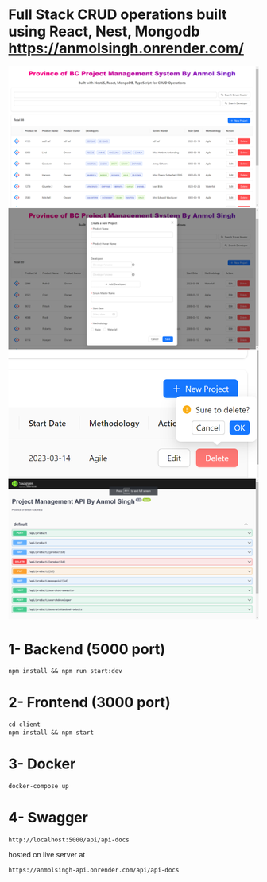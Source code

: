 # Full Stack CRUD operations built using React, Nest, Mongodb https://anmolsingh.onrender.com/

<img src="client\public\demo-1.png" alt="Alt text" title="Optional title">

<img src="client\public\demo-2.png" alt="Alt text" title="Optional title">

<img src="client\public\demo-3.png" alt="Alt text" title="Optional title">

<img src="client\public\demo-4.png" alt="Alt text" title="Optional title">


# 1- Backend (5000 port)

```
npm install && npm run start:dev
```

# 2- Frontend (3000 port)

```
cd client
npm install && npm start
```

# 3- Docker

```
docker-compose up
```

# 4- Swagger

```
http://localhost:5000/api/api-docs
```

hosted on live server at

```
https://anmolsingh-api.onrender.com/api/api-docs
```


